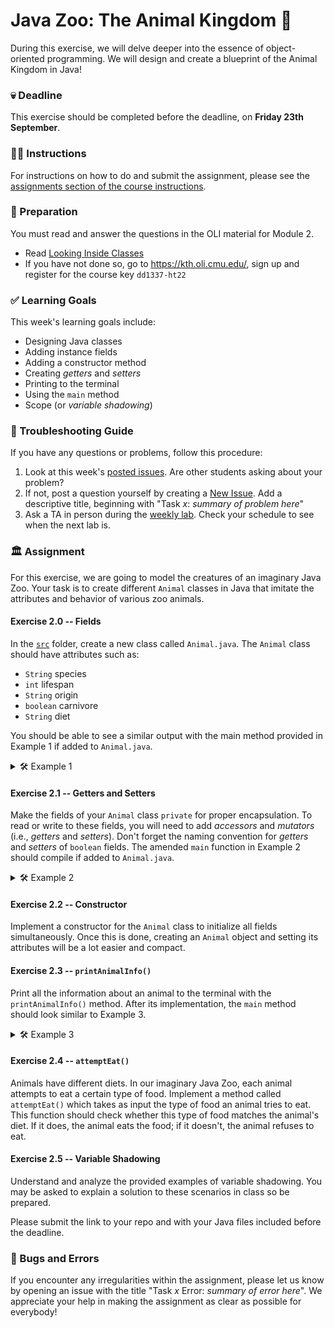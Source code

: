 # Java Zoo: The Animal Kingdom 🦁 

During this exercise, we will delve deeper into the essence of object-oriented programming. We will design and create a blueprint of the Animal Kingdom in Java!

### 💀 Deadline
This exercise should be completed before the deadline, on **Friday 23th September**.

### 👩‍🏫 Instructions
For instructions on how to do and submit the assignment, please see the [assignments section of the course instructions](https://gits-15.sys.kth.se/inda-22/course-instructions#assignments).

### 📝 Preparation
You must read and answer the questions in the OLI material for Module 2.

- Read [Looking Inside Classes](https://kth.oli.cmu.edu/jcourse/webui/syllabus/module.do?context=f5e5a808ac1f088812f2a8ce315bac60)
- If you have not done so, go to https://kth.oli.cmu.edu/, sign up and register for the course key `dd1337-ht22`

### ✅ Learning Goals

This week's learning goals include:
* Designing Java classes
* Adding instance fields
* Adding a constructor method
* Creating *getters* and *setters*
* Printing to the terminal
* Using the `main` method
* Scope (or *variable shadowing*)

### 🚨 Troubleshooting Guide
If you have any questions or problems, follow this procedure:

1. Look at this week's [posted issues](https://gits-15.sys.kth.se/inda-22/help/issues). Are other students asking about your problem?
2. If not, post a question yourself by creating a [New Issue](https://gits-15.sys.kth.se/inda-22/help/issues/new). Add a descriptive title, beginning with "Task *x*: *summary of problem here*"
3. Ask a TA in person during the [weekly lab](https://queue.csc.kth.se/Queue/INDA). Check your schedule to see when the next lab is.

### 🏛 Assignment

For this exercise, we are going to model the creatures of an imaginary Java Zoo. Your task is to create different `Animal` classes in Java that imitate the attributes and behavior of various zoo animals. 

#### Exercise 2.0 -- Fields
In the [`src`](src) folder, create a new class called `Animal.java`. The `Animal` class should have attributes such as:

- `String` species
- `int` lifespan
- `String` origin
- `boolean` carnivore
- `String` diet

You should be able to see a similar output with the main method provided in Example 1 if added to `Animal.java`.

<details>
  <summary> 🛠 Example 1 </summary>

  ```java
  class Animal {

    // Declare your fields here!

    public static void main(String[] args) {
      // create a new "Animal" object
      Animal lion = new Animal();

      // assign the instance variables to meaningful values
      lion.species = "Lion";
      lion.lifespan = 14;
      lion.origin = "Africa";
      lion.carnivore = true;
      lion.diet = "Meat";

      // print the information of the assigned values
      System.out.println("Animal: " + lion.species);
      System.out.println("Lifespan: " + lion.lifespan);
      System.out.println("Origin: " + lion.origin);
      System.out.println("Carnivore: " + lion.carnivore);
      System.out.println("Diet: " + lion.diet);
    }
  }
  ```
</details>

#### Exercise 2.1 -- Getters and Setters
Make the fields of your `Animal` class `private` for proper encapsulation. To read or write to these fields, you will need to add *accessors* and *mutators* (i.e., *getters* and *setters*). Don't forget the naming convention for *getters* and *setters* of `boolean` fields.
The amended `main` function in Example 2 should compile if added to `Animal.java`.

<details>
  <summary> 🛠 Example 2 </summary>

  ```java
  class Animal {

    // Declare your fields here!

    // Declare your getters and setters here!

    public static void main(String[] args) {
      // create a new "Animal" object
      Animal lion = new Animal();

      // use setters to assign values to the new "Animal" object
      lion.setSpecies("Lion");
      lion.setLifespan(14);
      lion.setOrigin("Africa");
      lion.setCarnivore(true);
      lion.setDiet("Meat");

      // use getters to retrieve and print the values
      System.out.println("Animal: " + lion.getSpecies());
      System.out.println("Lifespan: " + lion.getLifespan());
      System.out.println("Origin: " + lion.getOrigin());
      System.out.println("Carnivore: " + lion.isCarnivore());
      System.out.println("Diet: " + lion.getDiet());
    }
  }
  ```
</details>

#### Exercise 2.2 -- Constructor
Implement a constructor for the `Animal` class to initialize all fields simultaneously. Once this is done, creating an `Animal` object and setting its attributes will be a lot easier and compact.

#### Exercise 2.3 -- `printAnimalInfo()`
Print all the information about an animal to the terminal with the `printAnimalInfo()` method. After its implementation, the `main` method should look similar to Example 3.

<details>
  <summary> 🛠 Example 3 </summary>

  ```java
  public static void main(String[] args){
    // create a new "Animal" object
    Animal lion = new Animal("Lion", 14, "Africa", true, "Meat");

    // print all information about the animal
    lion.printAnimalInfo();
  }
  ```
  
  The output should be:
  
  ```
  > Animal: Lion
  > Lifespan: 14
  > Origin: Africa
  > Carnivore: true
  > Diet: Meat
  ```
</details>

#### Exercise 2.4 -- `attemptEat()`
Animals have different diets. In our imaginary Java Zoo, each animal attempts to eat a certain type of food. Implement a method called `attemptEat()` which takes as input the type of food an animal tries to eat. This function should check whether this type of food matches the animal's diet. If it does, the animal eats the food; if it doesn't, the animal refuses to eat.

#### Exercise 2.5 -- Variable Shadowing
Understand and analyze the provided examples of variable shadowing. You may be asked to explain a solution to these scenarios in class so be prepared. 

Please submit the link to your repo and with your Java files included before the deadline.

### 🐞 Bugs and Errors 
If you encounter any irregularities within the assignment, please let us know by opening an issue with the title "Task *x* Error: *summary of error here*". We appreciate your help in making the assignment as clear as possible for everybody!